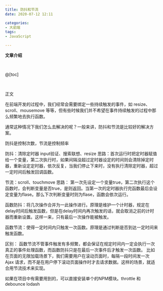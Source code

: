 ```yaml
---
title: 防抖和节流
date: 2020-07-12 12:11

categories:
- 大前端
tags:
- JavaScript

---
```


**文章介绍**

<br>

@[toc]

<br>

正文

在前端开发的过程中，我们经常会需要绑定一些持续触发的事件，如 resize、scroll、mousemove 等等，但有些时候我们并不希望在事件持续触发的过程中那么频繁地去执行函数。

通常这种情况下我们怎么去解决的呢？一般来讲，防抖和节流是比较好的解决方案。

防抖是控制次数，节流是控制频率

防抖：清除定时器 input验证、搜索联想、resize
思路：首次运行时把定时器赋值给一个变量，第二次执行时，如果间隔没超过定时器设定的时间则会清除掉定时器，重新设定定时器，依次反复，当我们停止下来时，没有执行清除定时器，超过一定时间后触发回调函数。

节流：scroll、touchmove
思路： 第一次先设定一个变量true，第二次执行这个函数时，会判断变量是否true，是则返回。当第一次的定时器执行完函数最后会设定变量为flase。那么下次判断变量时则为flase，函数会依次运行。

函数防抖：将几次操作合并为一此操作进行。原理是维护一个计时器，规定在delay时间后触发函数，但是在delay时间内再次触发的话，就会取消之前的计时器而重新设置。这样一来，只有最后一次操作能被触发。

函数节流：使得一定时间内只触发一次函数。原理是通过判断是否到达一定时间来触发函数。

区别： 函数节流不管事件触发有多频繁，都会保证在规定时间内一定会执行一次真正的事件处理函数，而函数防抖只是在最后一次事件后才触发一次函数。 比如在页面的无限加载场景下，我们需要用户在滚动页面时，每隔一段时间发一次 Ajax 请求，而不是在用户停下滚动页面操作时才去请求数据。这样的场景，就适合用节流技术来实现。

 如果在项目中有需要用到的，可以直接安装单个的NPM模块。throttle 和 debounce  lodash
